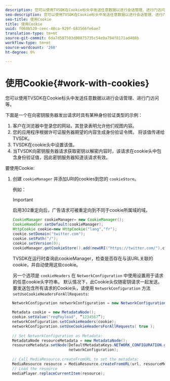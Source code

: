 ```yaml
---
description: 您可以使用TVSDK在Cookie标头中发送任意数据以进行会话管理、进行门访问等。
seo-description: 您可以使用TVSDK在Cookie标头中发送任意数据以进行会话管理、进行门访问等。
seo-title: 使用Cookie
title: 使用Cookie
uuid: f060b520-ceec-48ca-929f-683566fe6ae7
translation-type: tm+mt
source-git-commit: 6da7d597503d98875735c54e9a794f8171ad408b
workflow-type: tm+mt
source-wordcount: '268'
ht-degree: 0%

---
```



# 使用Cookie{#work-with-cookies}

您可以使用TVSDK在Cookie标头中发送任意数据以进行会话管理、进行门访问等。

下面是一个在向密钥服务器发出请求时具有某种身份验证类型的示例：

1. 客户在浏览器中登录您的网站，其登录表明允许他们视图内容。
1. 您的应用程序根据许可证服务器期望的内容生成身份验证令牌。 将该值传递给TVSDK。
1. TVSDK在cookie头中设置该值。
1. 当TVSDK向密钥服务器请求获取密钥以解密内容时，该请求在cookie头中包含身份验证值，因此密钥服务器知道该请求有效。

要使用Cookie:

1. 创建 `cookieManager` 并添加URI的cookies到您的 `cookieStore`。

   例如：

   >[!IMPORTANT]
   >
   >启用302重定向后，广告请求可被重定向到不同于cookie所属域的域。

   ```java
   CookieManager cookieManager= new CookieManager(); 
   CookieHandler.setDefault(cookieManager);  
   HttpCookie cookie=new HttpCookie("lang","fr"); 
   cookie.setDomain("twitter.com");  
   cookie.setPath("/"); 
   cookie.setVersion(0); 
   cookieManager.getCookieStore().add(newURI("https://twitter.com/"),cookie);
   ```

   TVSDK在运行时查询此cookieManager，检查是否存在与该URL关联的cookie，并自动使用这些cookie。

   另一个选项是 `cookieHeaders` 在 `NetworkConfiguration` 中使用设置用于请求的任意cookie头字符串。 默认情况下，此Cookie头仅随密钥请求一起发送。 要发送包含所有请求的Cookie头，请使用 `NetworkConfiguration` 方法 `setUseCookieHeadersForAllRequests`:

```java
   NetworkConfiguration networkConfiguration = new NetworkConfiguration(); 
    
   Metadata cookie = new MetadataNode(); 
   cookie.setValue("reqPayload", “1234567”); 
   networkConfiguration.setCookieHeaders(cookie); 
   networkConfiguration.setUseCookieHeadersForAllRequests( true ); 
    
   // Set NetworkConfiguration as Metadata:                                                                   
   MetadataNode resourceMetadata = new MetadataNode(); 
   resourceMetadata.setNode(DefaultMetadataKeys.NETWORK_CONFIGURATION.getValue(),  
                            networkConfiguration); 
    
   // Call MediaResource.createFromURL to set the metadata: 
   MediaResource resource = MediaResource.createFromURL(url, resourceMetadata); 
   // Load the resource 
   mediaPlayer.replaceCurrentItem(resource);
```
